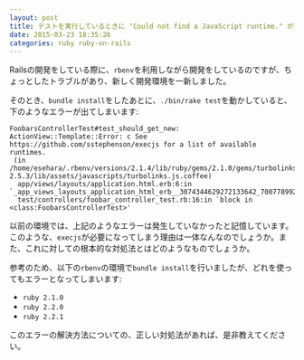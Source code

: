 ```yaml
---
layout: post
title: テストを実行しているときに "Could not find a JavaScript runtime." が出てしまう場合の対処法について
date: 2015-03-23 18:35:26
categories: ruby ruby-on-rails
---
```

<p>Railsの開発をしている際に、<code>rbenv</code>を利用しながら開発をしているのですが、ちょっとしたトラブルがあり、新しく開発環境を一新しました。</p>

<p>そのとき、<code>bundle install</code>をしたあとに、<code>./bin/rake test</code>を動かしていると、下のようなエラーが出てしまいます:</p>

<pre><code>FoobarsControllerTest#test_should_get_new:
ActionView::Template::Error: c See https://github.com/sstephenson/execjs for a list of available runtimes.
 (in /home/esehara/.rbenv/versions/2.1.4/lib/ruby/gems/2.1.0/gems/turbolinks-2.5.3/lib/assets/javascripts/turbolinks.js.coffee)
  app/views/layouts/application.html.erb:6:in `_app_views_layouts_application_html_erb__3074344629272133642_70077899278000'
  test/controllers/foobar_controller_test.rb:16:in `block in &lt;class:FoobarsControllerTest&gt;'
</code></pre>

<p>以前の環境では、上記のようなエラーは発生していなかったと記憶しています。このような、<code>execjs</code>が必要になってしまう理由は一体なんなのでしょうか。また、これに対しての根本的な対処法とはどのようなものでしょうか。</p>

<p>参考のため、以下の<code>rbenv</code>の環境で<code>bundle install</code>を行いましたが、どれを使ってもエラーとなってしまいます:</p>

<ul>
<li><code>ruby 2.1.0</code></li>
<li><code>ruby 2.2.0</code></li>
<li><code>ruby 2.2.1</code></li>
</ul>

<p>このエラーの解決方法についての、正しい対処法があれば、是非教えてください。</p>
